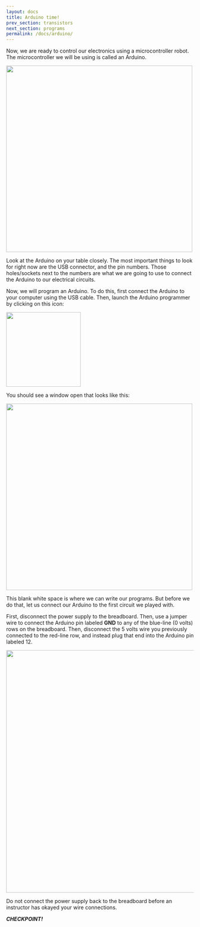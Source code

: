 ```yaml
---
layout: docs
title: Arduino time!
prev_section: transistors
next_section: programs
permalink: /docs/arduino/
---
```


Now, we are ready to control our electronics using a microcontroller
robot. The microcontroller we will be using is called an Arduino.

<img src="https://learn.adafruit.com/system/assets/assets/000/002/165/medium640/learn_arduino_uno_r3_web.jpg?1396780086" style="width: 500px"/>

Look at the Arduino on your table closely. The most important things
to look for right now are the USB connector, and the pin
numbers. Those holes/sockets next to the numbers are what we are going
to use to connect the Arduino to our electrical circuits.

Now, we will program an Arduino. To do this, first connect the Arduino
to your computer using the USB cable.
Then, launch the Arduino programmer by clicking on this icon:

<img src="{{ site.baseurl }}/img/arduino-icon.png" style="width: 200px"/>

You should see a window open that looks like this:

<img src="{{ site.baseurl }}/img/arduino-window.png" style="width: 500px"/>

This blank white space is where we can write our programs. But before
we do that, let us connect our Arduino to the first circuit we played
with. 

First, disconnect the power supply to the breadboard. Then, use
a jumper wire to connect the Arduino pin labeled **GND** to any of the
blue-line (0 volts) rows on the breadboard. Then, disconnect the 5
volts wire you previously connected to the red-line row, and instead plug that end into the Arduino pin labeled 12. 

<img src="{{ site.baseurl }}/img/a-arduino-led-circuit.png" style="width: 650px"/>

Do not connect the power supply back to the breadboard before an instructor has okayed your wire connections.

**_CHECKPOINT!_**

